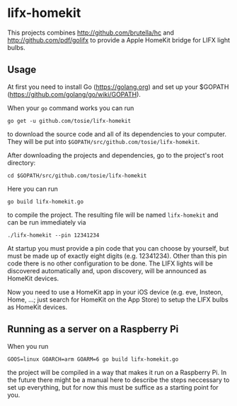 # lifx-homekit

This projects combines http://github.com/brutella/hc and http://github.com/pdf/golifx to provide a Apple HomeKit bridge for LIFX light bulbs.

## Usage

At first you need to install Go (https://golang.org) and set up your $GOPATH (https://github.com/golang/go/wiki/GOPATH).

When your `go` command works you can run

`go get -u github.com/tosie/lifx-homekit`

to download the source code and all of its dependencies to your computer. They will be put into `$GOPATH/src/github.com/tosie/lifx-homekit`.

After downloading the projects and dependencies, go to the project's root directory:

`cd $GOPATH/src/github.com/tosie/lifx-homekit`

Here you can run

`go build lifx-homekit.go`

to compile the project. The resulting file will be named `lifx-homekit` and can be run immediately via

`./lifx-homekit --pin 12341234`

At startup you must provide a pin code that you can choose by yourself, but must be made up of exactly eight digits (e.g. 12341234). Other than this pin code there is no other configuration to be done. The LIFX lights will be discovered automatically and, upon discovery, will be announced as HomeKit devices.

Now you need to use a HomeKit app in your iOS device (e.g. eve, Insteon, Home, ...; just search for HomeKit on the App Store) to setup the LIFX bulbs as HomeKit devices.



## Running as a server on a Raspberry Pi

When you run

`GOOS=linux GOARCH=arm GOARM=6 go build lifx-homekit.go`

the project will be compiled in a way that makes it run on a Raspberry Pi. In the future there might be a manual here to describe the steps neccessary to set up everything, but for now this must be suffice as a starting point for you.

